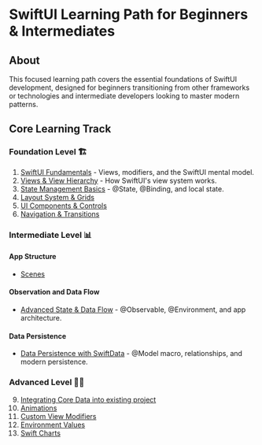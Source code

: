 # SwiftUI Learning Path for Beginners & Intermediates


## About

This focused learning path covers the essential foundations of SwiftUI development, designed for beginners transitioning from other frameworks or technologies and intermediate developers looking to master modern patterns.

## Core Learning Track

### Foundation Level 🏗️

1. [SwiftUI Fundamentals](/SwiftUI%20Framework/01-Foundations%20&%20Modern%20Concepts/01-SwiftUI%20Fundamentals.md) - Views, modifiers, and the SwiftUI mental model.
2. [Views & View Hierarchy](/SwiftUI%20Framework/01-Foundations%20&%20Modern%20Concepts/02-Views%20&%20View%20Hierarchy.md) - How SwiftUI's view system works.
3. [State Management Basics](/SwiftUI%20Framework/01-Foundations%20&%20Modern%20Concepts/03-State%20Management%20Basics.md) - @State, @Binding, and local state.
4. [Layout System & Grids](/SwiftUI%20Framework/02-Building%20Modern%20User%20Interfaces/01-Layout%20System%20&%20Grids.md)
5. [UI Components & Controls](/SwiftUI%20Framework/02-Building%20Modern%20User%20Interfaces/02-UI%20Components%20&%20Controls.md)
6. [Navigation & Transitions](/SwiftUI%20Framework/02-Building%20Modern%20User%20Interfaces/03-Navigation%20&%20Transitions.md)


### Intermediate Level 📊

#### App Structure
- [Scenes](/SwiftUI%20Framework/Intermediate/Scene.md)

#### Observation and Data Flow
- [Advanced State & Data Flow]() - @Observable, @Environment, and app architecture.

#### Data Persistence
- [Data Persistence with SwiftData]() - @Model macro, relationships, and modern persistence.
  


### Advanced Level 💪🏻

9. [Integrating Core Data into existing project]()
10. [Animations]()
11. [Custom View Modifiers]()
12. [Environment Values]()
13. [Swift Charts]()